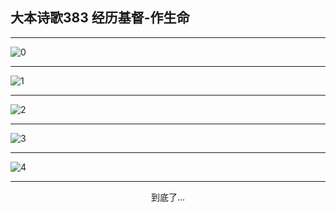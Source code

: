 
## 大本诗歌383 经历基督-作生命
        
<div id="aplayer0"></div>

---

<img alt="0" data-original="/data/d0383/0">

---

<img alt="1" data-original="/data/d0383/1">

---

<img alt="2" data-original="/data/d0383/2">

---

<img alt="3" data-original="/data/d0383/3">

---

<img alt="4" data-original="/data/d0383/4">

---

<p style="text-align: center">到底了...</p>

<script src="/js/dist-view.js"></script>

<script>
MAIN.id = 'd0383';
        
const ap0 = new APlayer({
    container: document.getElementById('aplayer0'),
    volume: 1,
    loop: 'none',
    preload: 'none',
    audio: [{
        name: '大本诗歌383.mp3',
        artist: '大本诗歌',
        url: 'https://res.wx.qq.com/voice/getvoice?mediaid=MzI0NTk3MDM5M18yMjQ3NDkyMTgy',
        cover: '/favicon'
    }]
});
</script>
